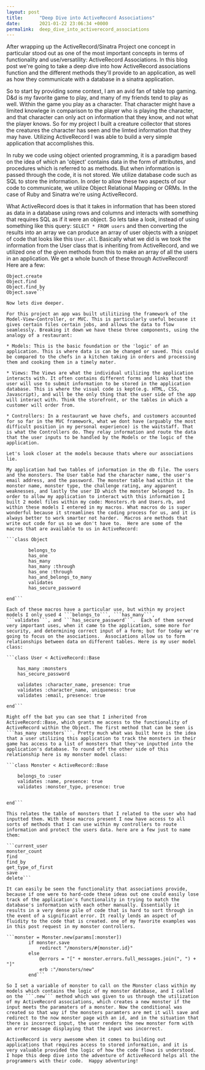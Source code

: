 ```yaml
---
layout: post
title:      "Deep Dive into ActiveRecord Associations"
date:       2021-01-22 23:06:34 +0000
permalink:  deep_dive_into_activerecord_associations
---
```




After wrapping up the ActiveRecord/Sinatra Project one concept in particular stood out as one of the most important concepts in terms of functionality and use/versatility: ActiveRecord Associations. In this blog post we're going to take a deep dive into how ActiveRecord associations function and the different methods they'll provide to an application, as well as how they communicate with a database in a sinatra application.

So to start by providing some context, I am an avid fan of table top gaming. D&d is my favorite game to play, and many of my friends tend to play as well. Within the game you play as a character. That character might have a limited knowlege in comparison to the player who is playing the character, and that character can only act on information that they know, and not what the player knows. So for my project I built a creature collector that stores the creatures the character has seen and the limted information that they may have. Utilizing ActiveRecord I was able to build a very simple application that accomplishes this. 

In ruby we code using object oriented programming, it is a paradigm based on the idea of which an 'object' contains data in the form of attributes, and procedures which is referred to as methods. But when information is passed through the code, it is not stored. We utilize database code such as SQL to store the information. In order to allow these two aspects of our code to communicate, we utilize Object Relational Mapping or ORMs. In the case of Ruby and Sinatra we're using ActiveRecord.  

What ActiveRecord does is that it takes in information that has been stored as data in a database using rows and columns and interacts with something that requires SQL as if it were an object.  So lets take a look, instead of using something like this query: ```SELECT * FROM users``` and then converting the results into an array we can produce an array of user objects with a snippet of code that looks like this ```User.all```. Basically what we did is we took the information from the User class that is inheriting from ActiveRecord, and we utilized one of the given methods from this to make an array of all the users in an application. We get a whole bunch of these through ActiveRecord! Here are a few:

```Object.column_name
Object.create
Object.find
Object.find_by
Object.save```

Now lets dive deeper.

For this project an app was built utilitizing the framework of the Model-View-Controller, or MVC. This is particularly useful becuase it gives certain files certain jobs, and allows the data to flow seamlessly. Breaking it down we have these three components, using the analogy of a restaurant:

* Models: This is the basic foundation or the 'logic' of an application. This is where data is can be changed or saved. This could be compared to the chefs in a kitchen taking in orders and processing them and cooking them in a timely mater.

* Views: The Views are what the individual utilizing the application interacts with. It often contains different forms and links that the user will use to submit information to be stored in the application database. This is where the visual code is kept(e.g. HTML, CSS, Javascript), and will be the only thing that the user side of the app will interact with. Think the storefront, or the tables in which a customer will order from.

* Controllers: In a restaurant we have chefs, and customers accounted for so far in the MVC framework, what we dont have (arguably the most difficult position in my personal experience) is the waitstaff. That is what the Controllers do. They relay information and route the data that the user inputs to be handled by the Models or the logic of the application. 

Let's look closer at the models because thats where our associations lie. 

My application had two tables of information in the db file. The users and the monsters. The User table had the character name, the user's email address, and the password. The monster table had within it the monster name, monster type, the challenge rating, any apparent weaknesses, and lastly the user ID which the monster belonged to. In order to allow my application to interact with this information I built 2 model files within my code: Monsters.rb and Users.rb, and within these models I entered in my macros. What macros do is super wonderful because it streamlines the coding process for us, and it is always better to work smarter not harder.  Macros are methods that write out code for us so we don't have to.  Here are some of the macros that are available to us in ActiveRecord:

```class Object
    
		belongs_to
		has_one
		has_many
		has_many :through
		has_one :through
		has_and_belongs_to_many
		validates 
		has_secure_password

end```

Each of these macros have a particular use, but within my project models I only used 4 ```belongs_to```, ```has_many```, ```validates```, and ```has_secure_password```.  Each of them served very important uses, when it came to the application, some more for security, and determining correct input of a form; but for today we're going to focus on the asociations.  Associations allow us to form relationships between data on different tables. Here is my user model class:

```class User < ActiveRecord::Base

    has_many :monsters
    has_secure_password
    
    validates :character_name, presence: true
    validates :character_name, uniqueness: true
    validates :email, presence: true

end```

Right off the bat you can see that I inherited from ActiveRecord::Base, which grants me access to the functionality of ActiveRecord within the Object. The first method that can be seen is ```has_many :monsters```. Pretty much what was built here is the idea that a user utilizing this application to track the monsters in their game has access to a list of monsters that they've inputted into the application's database. To round off the other side of this relationship here is my monster model class:

```class Monster < ActiveRecord::Base

    belongs_to :user
    validates :name, presence: true
    validates :monster_type, presence: true


end```

This relates the table of monsters that I related to the user who had inputted them. With these macros present I now have access to all sorts of methods that I can use within my controllers to route information and protect the users data. here are a few just to name them:

```current_user
monster_count
find
find_by
get_type_of_first
save
delete```

It can easily be seen the functionality that associations provide, because if one were to hard-code these ideas out one could easily lose track of the application's functionality in trying to match the database's information with each other manually. Essentially it results in a very dense pile of code that is hard to sort through in the event of a significant error. It really lends an aspect of fluidity to the code that is created. one of my favorite examples was in this post request in my monster controllers.

```monster = Monster.new(params[:monster])
        if monster.save
            redirect "/monsters/#{monster.id}"
        else
            @errors = "[" + monster.errors.full_messages.join(", ") + "]"
            erb :"/monsters/new"
        end```
				
So I set a variable of monster to call on the Monster class within my models which contains the logic of my monster database, and I called on the ```.new``` method which was given to us through the utilization of my ActiveRecord associations, which creates a new monster if the input meets the paramaters of a monster. Now the conditional was created so that way if the monsters paramters are met it will save and redirect to the now monster page with an id, and in the situation that there is incorrect input, the user renders the new monster form with an error message displaying that the input was incorrect.

ActiveRecord is very awesome when it comes to building out applications that requires access to stored information, and it is very valuable provided the logic of how the code flows is understood. I hope this deep dive into the adventure of ActiveRecord helps all the programmers with their code.  Happy adventuring!


		



